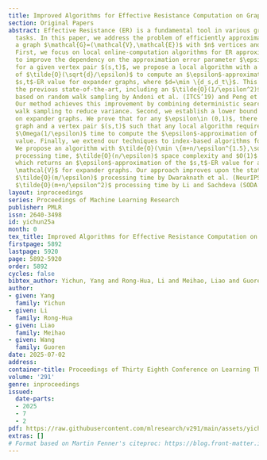 ```yaml
---
title: Improved Algorithms for Effective Resistance Computation on Graphs
section: Original Papers
abstract: Effective Resistance (ER) is a fundamental tool in various graph learning
  tasks. In this paper, we address the problem of efficiently approximating ER on
  a graph $\mathcal{G}=(\mathcal{V},\mathcal{E})$ with $n$ vertices and $m$ edges.
  First, we focus on local online-computation algorithms for ER approximation, aiming
  to improve the dependency on the approximation error parameter $\epsilon$. Specifically,
  for a given vertex pair $(s,t)$, we propose a local algorithm with a time complexity
  of $\tilde{O}(\sqrt{d}/\epsilon)$ to compute an $\epsilon$-approximation of the
  $s,t$-ER value for expander graphs, where $d=\min \{d_s,d_t\}$. This improves upon
  the previous state-of-the-art, including an $\tilde{O}(1/\epsilon^2)$ time algorithm
  based on random walk sampling by Andoni et al. (ITCS’19) and Peng et al. (KDD’21).
  Our method achieves this improvement by combining deterministic search with random
  walk sampling to reduce variance. Second, we establish a lower bound for ER approximation
  on expander graphs. We prove that for any $\epsilon\in (0,1)$, there exist an expander
  graph and a vertex pair $(s,t)$ such that any local algorithm requires at least
  $\Omega(1/\epsilon)$ time to compute the $\epsilon$-approximation of the $s,t$-ER
  value. Finally, we extend our techniques to index-based algorithms for ER computation.
  We propose an algorithm with $\tilde{O}(\min \{m+n/\epsilon^{1.5},\sqrt{nm}/\epsilon\})$
  processing time, $\tilde{O}(n/\epsilon)$ space complexity and $O(1)$ query complexity,
  which returns an $\epsilon$-approximation of the $s,t$-ER value for any $s,t\in
  \mathcal{V}$ for expander graphs. Our approach improves upon the state-of-the-art
  $\tilde{O}(m/\epsilon)$ processing time by Dwaraknath et al. (NeurIPS’24) and the
  $\tilde{O}(m+n/\epsilon^2)$ processing time by Li and Sachdeva (SODA’23).
layout: inproceedings
series: Proceedings of Machine Learning Research
publisher: PMLR
issn: 2640-3498
id: yichun25a
month: 0
tex_title: Improved Algorithms for Effective Resistance Computation on Graphs
firstpage: 5892
lastpage: 5920
page: 5892-5920
order: 5892
cycles: false
bibtex_author: Yichun, Yang and Rong-Hua, Li and Meihao, Liao and Guoren, Wang
author:
- given: Yang
  family: Yichun
- given: Li
  family: Rong-Hua
- given: Liao
  family: Meihao
- given: Wang
  family: Guoren
date: 2025-07-02
address:
container-title: Proceedings of Thirty Eighth Conference on Learning Theory
volume: '291'
genre: inproceedings
issued:
  date-parts:
  - 2025
  - 7
  - 2
pdf: https://raw.githubusercontent.com/mlresearch/v291/main/assets/yichun25a/yichun25a.pdf
extras: []
# Format based on Martin Fenner's citeproc: https://blog.front-matter.io/posts/citeproc-yaml-for-bibliographies/
---
```

